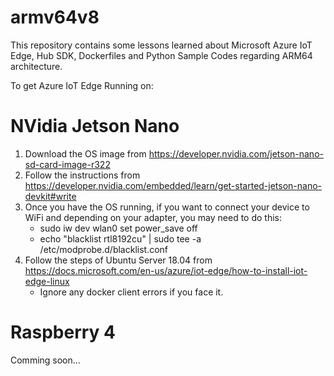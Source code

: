 # armv64v8

This repository contains some lessons learned about Microsoft Azure IoT Edge, Hub SDK, Dockerfiles and Python Sample Codes regarding ARM64 architecture.

To get Azure IoT Edge Running on:

# NVidia Jetson Nano

1. Download the OS image from https://developer.nvidia.com/jetson-nano-sd-card-image-r322
2. Follow the instructions from https://developer.nvidia.com/embedded/learn/get-started-jetson-nano-devkit#write
3. Once you have the OS running, if you want to connect your device to WiFi and depending on your adapter, you may need to do this:
    - sudo iw dev wlan0 set power_save off
    - echo "blacklist rtl8192cu" | sudo tee -a /etc/modprobe.d/blacklist.conf
4. Follow the steps of Ubuntu Server 18.04 from https://docs.microsoft.com/en-us/azure/iot-edge/how-to-install-iot-edge-linux
    - Ignore any docker client errors if you face it.

# Raspberry 4

Comming soon...